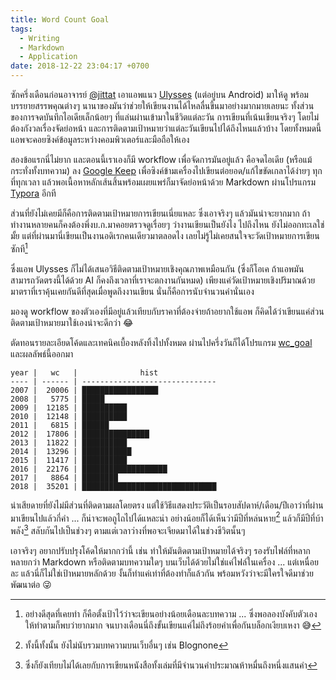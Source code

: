 ```yaml
---
title: Word Count Goal
tags:
  - Writing
  - Markdown
  - Application
date: 2018-12-22 23:04:17 +0700
---
```


ซักครึ่งเดือนก่อนอาจารย์ [@jittat][] เอาแอพแนว [Ulysses][] (แต่อยู่บน Android) มาให้ดู พร้อมบรรยายสรรพคุณต่างๆ นานาของมันว่าช่วยให้เขียนงานได้ไหลลื่นขึ้นมาอย่างมากมายเลยนะ ทั้งส่วนของการจดบันทึกไอเดียเล็กน้อยๆ ที่แล่นผ่านเข้ามาในชีวิตแต่ละวัน การเขียนที่เน้นเขียนจริงๆ โดยไม่ต้องกังวลเรื่องจัดย่อหน้า และการติดตามเป้าหมายว่าแต่ละวันเขียนไปได้ถึงไหนแล้วบ้าง โดยทั้งหมดนี้แอพจะคอยซิงค์ข้อมูลระหว่างคอมพิวเตอร์และมือถือให้เอง

สองข้อแรกนี่ไม่ยาก และตอนนี้เราเองก็มี workflow เพื่อจัดการมันอยู่แล้ว คือจดไอเดีย (หรือแม้กระทั่งทั้งบทความ) ลง [Google Keep][] เพื่อซิงค์ข้ามเครื่องไปเขียนต่อยอด/แก้ไขขัดเกลาได้ง่ายๆ ทุกที่ทุกเวลา แล้วพอเนื้อหาหลักเส้นสิ้นพร้อมเผยแพร่ก็มาจัดย่อหน้าด้วย Markdown ผ่านโปรแกรม [Typora][self typora] อีกที

ส่วนที่ยังไม่เคยมีก็คือการติดตามเป้าหมายการเขียนเนี่ยแหละ ซึ่งเอาจริงๆ แล้วมันน่าจะยากมาก ถ้าทำงานหลายคนก็คงต้องพึ่งบ.ก.มาคอยตรวจดูเรื่อยๆ ว่างานเขียนเป็นยังไง ไปถึงไหน ยังไม่ออกทะเลใช่มั้ย แต่ที่ผ่านมานี่เขียนเป็นงานอดิเรกคนเดียวมาตลอดไง เลยไม่รู้ไม่เคยสนใจจะวัดเป้าหมายการเขียนซักที[^1]

ซึ่งแอพ Ulysses ก็ไม่ได้เสนอวิธีติดตามเป้าหมายเชิงคุณภาพเหมือนกัน (ซึ่งก็โอเค ถ้าแอพมันสามารถวัดตรงนี้ได้ด้วย AI ก็คงถึงเวลาที่เราจะตกงานกันหมด) เพียงแค่วัดเป้าหมายเชิงปริมาณด้วยมาตราที่เราคุ้นเคยกันดีที่สุดเมื่อพูดถึงงานเขียน นั่นก็คือการนับจำนวนคำนั่นเอง

มองดู workflow ของตัวเองที่มีอยู่แล้วเทียบกับราคาที่ต้องจ่ายถ้าอยากใช้แอพ ก็คิดได้ว่าเขียนแค่ส่วนติดตามเป้าหมายมาใช้เองน่าจะดีกว่า 😂

ตัดทอนรายละเอียดโค้ดและเทคนิคเบื้องหลังทิ้งไปทั้งหมด ผ่านไปครึ่งวันก็ได้โปรแกรม [wc_goal][] และผลลัพธ์นี้ออกมา

```
year |   wc   |              hist             
---- | ------ | ------------------------------
2007 |  20006 | █████████████████
2008 |   5775 | █████
2009 |  12185 | ██████████
2010 |  12148 | ██████████
2011 |   6815 | ██████
2012 |  17806 | ███████████████
2013 |  11822 | ██████████
2014 |  13296 | ███████████
2015 |  11417 | ██████████
2016 |  22176 | ███████████████████
2017 |   8864 | ████████
2018 |  35201 | ██████████████████████████████
```

น่าเสียดายที่ยังไม่มีส่วนที่ติดตามผลโดยตรง แต่ใช้วิธีแสดงประวัติเป็นรอบสัปดาห์/เดือน/ปีเอาว่าที่ผ่านมาเขียนไปแล้วกี่คำ ... ก็น่าจะพอถูไถไปได้แหละน่า อย่างน้อยก็ได้เห็นว่ามีปีที่หล่นหาย[^2] แล้วก็มีปีที่บ้าพลัง[^3] สลับกันไปเป็นช่วงๆ ตามแต่เวลาว่างที่พอจะเจียดมาได้ในช่วงชีวิตนั้นๆ

เอาจริงๆ อยากปรับปรุงโค้ดให้มากกว่านี้ เช่น ทำให้มันติดตามเป้าหมายได้จริงๆ รองรับไฟล์ที่หลากหลายกว่า Markdown หรือติดตามบทความใดๆ บนเว็บได้ด้วยไม่ใช่แค่ไฟล์ในเครื่อง ... แต่เหนื่อยละ แล้วนี่ก็ไม่ใช่เป้าหมายหลักด้วย งั้นก็ทำแค่เท่าที่ต้องทำก็แล้วกัน พร้อมหวังว่าจะมีใครใจดีมาช่วยพัฒนาต่อ 😜


[^1]: อย่างดีสุดที่เคยทำ ก็คือตั้งเป้าไว้ว่าจะเขียนอย่างน้อยเดือนละบทความ ... ซึ่งพอลองบังคับตัวเองให้ทำตามก็พบว่ายากมาก จนบางเดือนนี่ถึงขั้นเขียนแค่ไม่ถึงร้อยคำเพื่อกันบล็อกเงียบเหงา 😅
[^2]: ทั้งนี้ทั้งนั้น ยังไม่นับรวมบทความบนเว็บอื่นๆ เช่น Blognone
[^3]: ซึ่งก็ยังเทียบไม่ได้เลยกับการเขียนหนังสือทั้งเล่มที่มีจำนวนคำประมาณห้าหมื่นถึงหนึ่งแสนคำ


[self typora]: /2017/07/31/typora.html

[@jittat]: //twitter.com/jittat

[wc_goal]: //github.com/neizod/wc_goal
[Ulysses]: //ulysses.app/
[Google Keep]: //www.google.com/keep/
